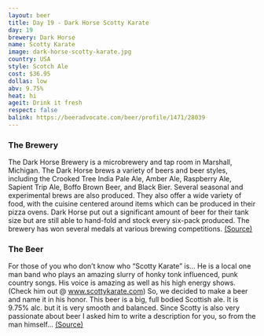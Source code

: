 ```yaml
---
layout: beer
title: Day 19 - Dark Horse Scotty Karate
day: 19
brewery: Dark Horse
name: Scotty Karate
image: dark-horse-scotty-karate.jpg
country: USA
style: Scotch Ale
cost: $36.95
dollas: low
abv: 9.75%
heat: hi
ageit: Drink it fresh
respect: false
balink: https://beeradvocate.com/beer/profile/1471/28039
---
```


### The Brewery

The Dark Horse Brewery is a microbrewery and tap room in Marshall, Michigan. The Dark Horse brews a variety of beers and beer styles, including the Crooked Tree India Pale Ale, Amber Ale, Raspberry Ale, Sapient Trip Ale, Boffo Brown Beer, and Black Bier. Several seasonal and experimental brews are also produced. They also offer a wide variety of food, with the cuisine centered around items which can be produced in their pizza ovens. Dark Horse put out a significant amount of beer for their tank size but are still able to hand-fold and stock every six-pack produced. The brewery has won several medals at various brewing competitions. [(Source)](https://en.wikipedia.org/wiki/Dark_Horse_Brewery)

### The Beer

For those of you who don’t know who “Scotty Karate” is… He is a local one man band who plays an amazing slurry of honky tonk influenced, punk country songs. His voice is amazing as well as his high energy shows. (Check him out @ www.scottykarate.com) So, we decided to make a beer and name it in his honor. This beer is a big, full bodied Scottish ale. It is 9.75% alc. but it is very smooth and balanced. Since Scotty is also very passionate about  beer I asked him to write a description for you, so from the man himself… [(Source)](https://www.darkhorsebrewery.com/our-beer/part-timers/scotty-karate-scotch-ale/)